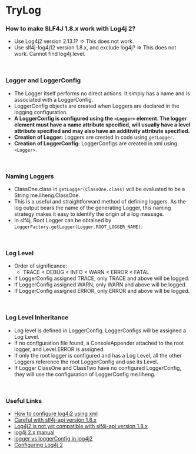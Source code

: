 # TryLog

### How to make SLF4J 1.8.x work with Log4j 2? ###
* Use Log4j2 version 2.13.1? => This does not work. 
* Use slf4j-log4j12 version 1.8.x, and exclude log4j? => This does not work. Cannot find log4j.level.

&nbsp;

### Logger and LoggerConfig ###
* The Logger itself performs no direct actions. It simply has a name and is associated with a LoggerConfig. 
* LoggerConfig objects are created when Loggers are declared in the logging configuration.
* **A LoggerConfig is configured using the `<Logger>` element. The logger element must have a name attribute specified, will usually have a level attribute specified and may also have an additivity attribute specified.**
* **Creation of Logger:**  Loggers are crested in code using `getLogger`. 
* **Creation of LoggerConfig:** LoggerConfigs are created in xml using `<Logger>`. 

&nbsp;

### Naming Loggers ###
* ClassOne.class in `getLogger(ClassOne.class)` will be evaluated to be a String me.liheng.ClassOne.
* This is a useful and straightforward method of defining loggers. 
As the log output bears the name of the generating Logger, this naming strategy makes it easy to identify the origin of a log message.
* In slf4j, Root Logger can be obtained by `LoggerFactory.getLogger(Logger.ROOT_LOGGER_NAME)`. 

&nbsp;

### Log Level ###
* Order of significance: 
  * TRACE < DEBUG < INFO < WARN < ERROR < FATAL
* If LoggerConfig assigned TRACE, only TRACE and above will be logged. 
* If LoggerConfig assigned WARN, only WARN and above will be logged. 
* If LoggerConfig assigned ERROR, only ERROR and above will be logged. 

&nbsp;

### Log Level Inheritance ###
* Log level is defined in LoggerConfig. LoggerConfigs will be assigned a Log Level. 
* If no configuration file found, a ConsoleAppender attached to the root logger, and Level.ERROR is assigned.
* If only the root logger is configured and has a Log Level, all the other Loggers reference the root LoggerConfig and use its Level.
* If Logger ClassOne and ClassTwo have no configured LoggerConfig, they will use the configuration of LoggerConfig me.liheng.

&nbsp;

### Useful Links ###
* [How to configure log4j2 using xml](https://mkyong.com/logging/log4j2-xml-example/)
* [Careful with slf4j-api version 1.8.x](http://www.slf4j.org/codes.html)
* [Log4j2 is not yet compatible with slf4j-api version 1.8.x](https://stackoverflow.com/questions/48829612/using-log4j2-10-and-slf4j-api-1-8-in-osgi-eclipse)
* [log4j 2.x manual](https://logging.apache.org/log4j/2.x/manual/architecture.html)
* [logger vs loggerConfig in log4j2](https://stackoverflow.com/questions/56093098/understanding-the-difference-between-logger-and-loggerconfig-in-log4j2)
* [Configuring Log4j 2](https://logging.apache.org/log4j/2.x/manual/configuration.html)

